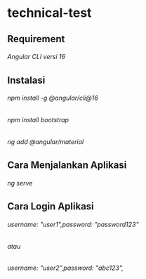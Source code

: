 # technical-test
## Requirement
###### Angular CLI versi 16

## Instalasi
###### npm install -g @angular/cli@16
###### npm install bootstrap
###### ng add @angular/material


## Cara Menjalankan Aplikasi
###### ng serve

## Cara Login Aplikasi
###### username: "user1",password: "password123" 
###### atau
###### username: "user2",password: "abc123",
